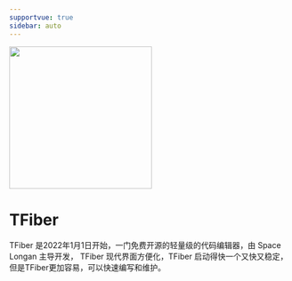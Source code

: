 ```yaml
---
supportvue: true
sidebar: auto
---
```


 <img src="/tfiber-logo.svg.svg" width = "256" height = "256"/>


# TFiber

TFiber 是2022年1月1日开始，一门免费开源的轻量级的代码编辑器，由 Space Longan 主导开发， TFiber 现代界面方便化，TFiber 启动得快一个又快又稳定， 但是TFiber更加容易，可以快速编写和维护。


